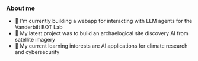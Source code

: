 ### About me

- 🤖 I'm currently building a webapp for interacting with LLM agents for the Vanderbilt BOT Lab
- 🚀 My latest project was to build an archaelogical site discovery AI from satellite imagery
- 🧩 My current learning interests are AI applications for climate research and cybersecurity

